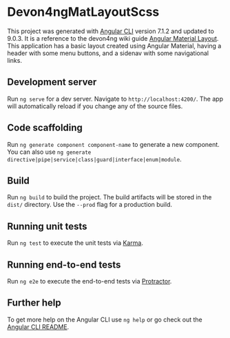 # Devon4ngMatLayoutScss

This project was generated with [Angular CLI](https://github.com/angular/angular-cli) version 7.1.2 and updated to 9.0.3. It is a reference to the devon4ng wiki guide [Angular Material Layout](https://github.com/devonfw/devon4ng/wiki/guide-layout-with-angular-material). This application has a basic layout created using Angular Material, having a header with some menu buttons, and a sidenav with some navigational links.

## Development server

Run `ng serve` for a dev server. Navigate to `http://localhost:4200/`. The app will automatically reload if you change any of the source files.

## Code scaffolding

Run `ng generate component component-name` to generate a new component. You can also use `ng generate directive|pipe|service|class|guard|interface|enum|module`.

## Build

Run `ng build` to build the project. The build artifacts will be stored in the `dist/` directory. Use the `--prod` flag for a production build.

## Running unit tests

Run `ng test` to execute the unit tests via [Karma](https://karma-runner.github.io).

## Running end-to-end tests

Run `ng e2e` to execute the end-to-end tests via [Protractor](http://www.protractortest.org/).

## Further help

To get more help on the Angular CLI use `ng help` or go check out the [Angular CLI README](https://github.com/angular/angular-cli/blob/master/README.md).
